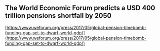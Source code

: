 ## The World Economic Forum predicts a USD 400 trillion pensions shortfall by 2050
  
  [https://www.weforum.org/press/2017/05/global-pension-timebomb-funding-gap-set-to-dwarf-world-gdp/](https://www.weforum.org/press/2017/05/global-pension-timebomb-funding-gap-set-to-dwarf-world-gdp/)